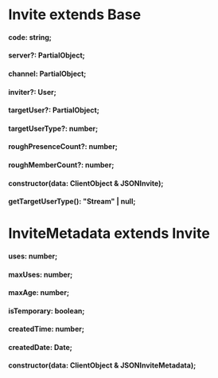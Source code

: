 # Invite extends Base 

#### code: string;
#### server?: PartialObject<Server>;
#### channel: PartialObject<Channel>;
#### inviter?: User;
#### targetUser?: PartialObject<User>;
#### targetUserType?: number;
#### roughPresenceCount?: number;
#### roughMemberCount?: number;
#### constructor(data: ClientObject & JSONInvite);
#### getTargetUserType(): "Stream" | null;

# InviteMetadata extends Invite 

#### uses: number;
#### maxUses: number;
#### maxAge: number;
#### isTemporary: boolean;
#### createdTime: number;
#### createdDate: Date;
#### constructor(data: ClientObject & JSONInviteMetadata);

